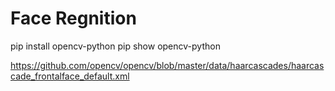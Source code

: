 # Face Regnition
pip install opencv-python
pip show opencv-python

https://github.com/opencv/opencv/blob/master/data/haarcascades/haarcascade_frontalface_default.xml

